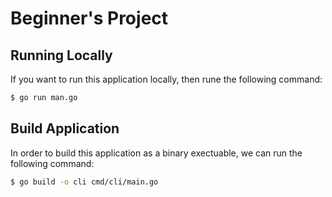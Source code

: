 Beginner's Project
====================

## Running Locally

If you want to run this application locally, then rune the following command:

```bash
$ go run man.go
```

## Build Application
In order to build this application as a binary exectuable, we can run the following command:

```bash
$ go build -o cli cmd/cli/main.go
```